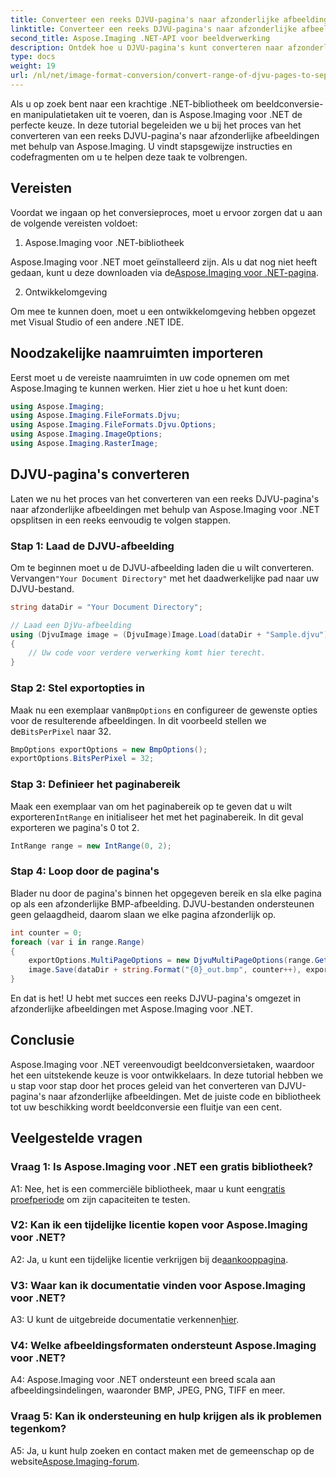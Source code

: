 ```yaml
---
title: Converteer een reeks DJVU-pagina's naar afzonderlijke afbeeldingen in Aspose.Imaging voor .NET
linktitle: Converteer een reeks DJVU-pagina's naar afzonderlijke afbeeldingen in Aspose.Imaging voor .NET
second_title: Aspose.Imaging .NET-API voor beeldverwerking
description: Ontdek hoe u DJVU-pagina's kunt converteren naar afzonderlijke afbeeldingen met Aspose.Imaging voor .NET. Stapsgewijze handleiding, codevoorbeelden en veelgestelde vragen.
type: docs
weight: 19
url: /nl/net/image-format-conversion/convert-range-of-djvu-pages-to-separate-images/
---
```

Als u op zoek bent naar een krachtige .NET-bibliotheek om beeldconversie- en manipulatietaken uit te voeren, dan is Aspose.Imaging voor .NET de perfecte keuze. In deze tutorial begeleiden we u bij het proces van het converteren van een reeks DJVU-pagina's naar afzonderlijke afbeeldingen met behulp van Aspose.Imaging. U vindt stapsgewijze instructies en codefragmenten om u te helpen deze taak te volbrengen.

## Vereisten

Voordat we ingaan op het conversieproces, moet u ervoor zorgen dat u aan de volgende vereisten voldoet:

1. Aspose.Imaging voor .NET-bibliotheek

 Aspose.Imaging voor .NET moet geïnstalleerd zijn. Als u dat nog niet heeft gedaan, kunt u deze downloaden via de[Aspose.Imaging voor .NET-pagina](https://releases.aspose.com/imaging/net/).

2. Ontwikkelomgeving

Om mee te kunnen doen, moet u een ontwikkelomgeving hebben opgezet met Visual Studio of een andere .NET IDE.

## Noodzakelijke naamruimten importeren

Eerst moet u de vereiste naamruimten in uw code opnemen om met Aspose.Imaging te kunnen werken. Hier ziet u hoe u het kunt doen:

```csharp
using Aspose.Imaging;
using Aspose.Imaging.FileFormats.Djvu;
using Aspose.Imaging.FileFormats.Djvu.Options;
using Aspose.Imaging.ImageOptions;
using Aspose.Imaging.RasterImage;
```

## DJVU-pagina's converteren

Laten we nu het proces van het converteren van een reeks DJVU-pagina's naar afzonderlijke afbeeldingen met behulp van Aspose.Imaging voor .NET opsplitsen in een reeks eenvoudig te volgen stappen.

### Stap 1: Laad de DJVU-afbeelding

 Om te beginnen moet u de DJVU-afbeelding laden die u wilt converteren. Vervangen`"Your Document Directory"` met het daadwerkelijke pad naar uw DJVU-bestand.

```csharp
string dataDir = "Your Document Directory";

// Laad een DjVu-afbeelding
using (DjvuImage image = (DjvuImage)Image.Load(dataDir + "Sample.djvu"))
{
    // Uw code voor verdere verwerking komt hier terecht.
}
```

### Stap 2: Stel exportopties in

Maak nu een exemplaar van`BmpOptions` en configureer de gewenste opties voor de resulterende afbeeldingen. In dit voorbeeld stellen we de`BitsPerPixel` naar 32.

```csharp
BmpOptions exportOptions = new BmpOptions();
exportOptions.BitsPerPixel = 32;
```

### Stap 3: Definieer het paginabereik

 Maak een exemplaar van om het paginabereik op te geven dat u wilt exporteren`IntRange` en initialiseer het met het paginabereik. In dit geval exporteren we pagina's 0 tot 2.

```csharp
IntRange range = new IntRange(0, 2);
```

### Stap 4: Loop door de pagina's

Blader nu door de pagina's binnen het opgegeven bereik en sla elke pagina op als een afzonderlijke BMP-afbeelding. DJVU-bestanden ondersteunen geen gelaagdheid, daarom slaan we elke pagina afzonderlijk op.

```csharp
int counter = 0;
foreach (var i in range.Range)
{
    exportOptions.MultiPageOptions = new DjvuMultiPageOptions(range.GetArrayOneItemFromIndex(counter));
    image.Save(dataDir + string.Format("{0}_out.bmp", counter++), exportOptions);
}
```

En dat is het! U hebt met succes een reeks DJVU-pagina's omgezet in afzonderlijke afbeeldingen met Aspose.Imaging voor .NET.

## Conclusie

Aspose.Imaging voor .NET vereenvoudigt beeldconversietaken, waardoor het een uitstekende keuze is voor ontwikkelaars. In deze tutorial hebben we u stap voor stap door het proces geleid van het converteren van DJVU-pagina's naar afzonderlijke afbeeldingen. Met de juiste code en bibliotheek tot uw beschikking wordt beeldconversie een fluitje van een cent.

## Veelgestelde vragen

### Vraag 1: Is Aspose.Imaging voor .NET een gratis bibliotheek?

 A1: Nee, het is een commerciële bibliotheek, maar u kunt een[gratis proefperiode](https://releases.aspose.com/) om zijn capaciteiten te testen.

### V2: Kan ik een tijdelijke licentie kopen voor Aspose.Imaging voor .NET?

 A2: Ja, u kunt een tijdelijke licentie verkrijgen bij de[aankooppagina](https://purchase.aspose.com/temporary-license/).

### V3: Waar kan ik documentatie vinden voor Aspose.Imaging voor .NET?

 A3: U kunt de uitgebreide documentatie verkennen[hier](https://reference.aspose.com/imaging/net/).

### V4: Welke afbeeldingsformaten ondersteunt Aspose.Imaging voor .NET?

A4: Aspose.Imaging voor .NET ondersteunt een breed scala aan afbeeldingsindelingen, waaronder BMP, JPEG, PNG, TIFF en meer.

### Vraag 5: Kan ik ondersteuning en hulp krijgen als ik problemen tegenkom?

 A5: Ja, u kunt hulp zoeken en contact maken met de gemeenschap op de website[Aspose.Imaging-forum](https://forum.aspose.com/).